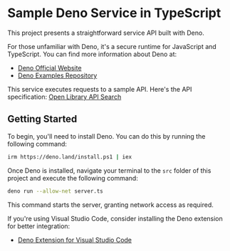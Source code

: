 # Sample Deno Service in TypeScript

This project presents a straightforward service API built with Deno.

For those unfamiliar with Deno, it's a secure runtime for JavaScript and TypeScript. You can find more information about Deno at:

- [Deno Official Website](https://deno.com/)
- [Deno Examples Repository](https://examples.deno.land/)

This service executes requests to a sample API. Here's the API specification: [Open Library API Search](https://openlibrary.org/dev/docs/api/search)

## Getting Started

To begin, you'll need to install Deno. You can do this by running the following command:

```bash
irm https://deno.land/install.ps1 | iex
```

Once Deno is installed, navigate your terminal to the `src` folder of this project and execute the following command:

```bash
deno run --allow-net server.ts
```

This command starts the server, granting network access as required.

If you're using Visual Studio Code, consider installing the Deno extension for better integration:

- [Deno Extension for Visual Studio Code](https://marketplace.visualstudio.com/items?itemName=denoland.vscode-deno)